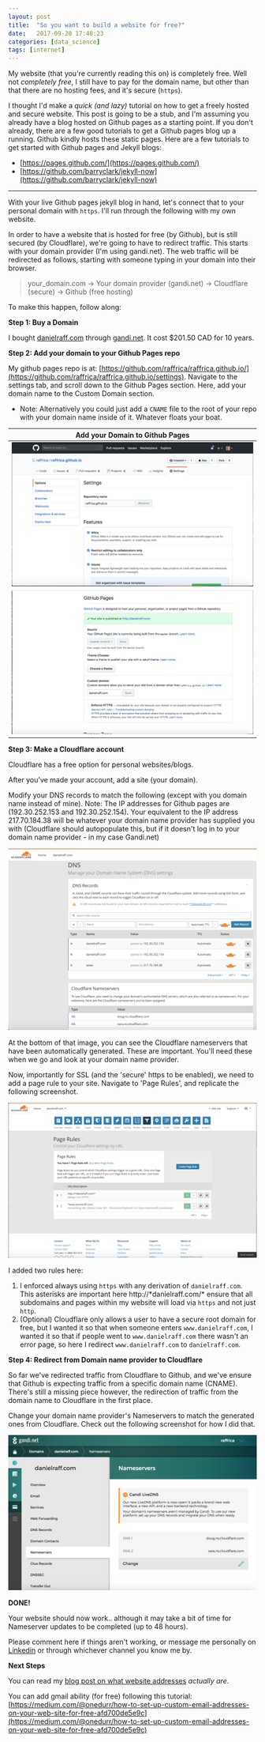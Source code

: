 ```yaml
---
layout: post
title:  "So you want to build a website for free?"
date:   2017-09-20 17:48:23
categories: [data_science]
tags: [internet]
---
```


My website (that you're currently reading this on) is completely free. Well not *completely free*, I still have to pay for the domain name, but other than that there are no hosting fees, and it's secure (`https`).  

I thought I'd make a *quick (and lazy)* tutorial on how to get a freely hosted and secure website. This post is going to be a stub, and I'm assuming you already have a blog hosted on Github pages as a starting point. If you don't already, there are a few good tutorials to get a Github pages blog up a running. Github kindly hosts these static pages. Here are a few tutorials to get started with Github pages and Jekyll blogs:

* [https://pages.github.com/](https://pages.github.com/)
* [https://github.com/barryclark/jekyll-now](https://github.com/barryclark/jekyll-now)


_____________________________

With your live Github pages jekyll blog in hand, let's connect that to your personal domain with `https`. I'll run through the following with my own website.   

In order to have a website that is hosted for free (by Github), but is still secured (by Cloudflare), we're going to have to redirect traffic. This starts with your domain provider (I'm using gandi.net). The web traffic will be redirected as follows, starting with someone typing in your domain into their browser.  

> your_domain.com -> Your domain provider (gandi.net) -> Cloudflare (secure) -> Github (free hosting)

<!--more-->

To make this happen, follow along:  

**Step 1: Buy a Domain**  

I bought [danielraff.com](danielraff.com) through [gandi.net](gandi.net). It cost \$201.50 CAD for 10 years.  

**Step 2: Add your domain to your Github Pages repo**  

My github pages repo is at: [https://github.com/raffrica/raffrica.github.io/](https://github.com/raffrica/raffrica.github.io/settings). Navigate to the settings tab, and scroll down to the Github Pages section. Here, add your domain name to the Custom Domain section. 

* Note: Alternatively you could just add a `CNAME` file to the root of your repo with your domain name inside of it. Whatever floats your boat. 


| Add your Domain to Github Pages|
| ---- | 
| ![](/assets/images/blog/website_building/github_1.png) |
| ![](/assets/images/blog/website_building/github_2.png) |

**Step 3: Make a Cloudflare account**  

Cloudflare has a free option for personal websites/blogs. 

After you've made your account, add a site (your domain).  

Modify your DNS records to match the following (except with you domain name instead of mine). Note: The IP addresses for Github pages are (192.30.252.153 and 192.30.252.154). Your equivalent to the IP address 217.70.184.38 will be whatever your domain name provider has supplied you with (Cloudflare should autopopulate this, but if it doesn't log in to your domain name provider - in my case Gandi.net)

![](/assets/images/blog/website_building/cloud_flare_1.png)

At the bottom of that image, you can see the Cloudflare nameservers that have been automatically generated. These are important. You'll need these when we go and look at your domain name provider.   

Now, importantly for SSL (and the 'secure' https to be enabled), we need to add a page rule to your site. Navigate to 'Page Rules', and replicate the following screenshot.  

![](/assets/images/blog/website_building/cloud_flare_2.png)

I added two rules here: 

1. I enforced always using `https` with any derivation of `danielraff.com`. This asterisks are important here http://\*danielraff.com/\* ensure that all subdomains and pages within my website will load via `https` and not just `http`.  
2. (Optional) Cloudflare only allows a user to have a secure root domain for free, but I wanted it so that when someone enters `www.danielraff.com`,  I wanted it so that if people went to `www.danielraff.com` there wasn't an error page, so here I redirect `www.danielraff.com` to `danielraff.com`.  


**Step 4: Redirect from Domain name provider to Cloudflare**  

So far we've redirected traffic from Cloudflare to Github, and we've ensure that Github is expecting traffic from a specific domain name (CNAME). There's still a missing piece however, the redirection of traffic from the domain name to Cloudflare in the first place. 

Change your domain name provider's Nameservers to match the generated ones from Cloudflare. Check out the following screenshot for how I did that. 

![](/assets/images/blog/website_building/gandi.png) 


**DONE!**  

Your website should now work.. although it may take a bit of time for Nameserver updates to be completed (up to 48 hours).  

Please comment here if things aren't working, or message me personally on [Linkedin](https://www.linkedin.com/in/danielraff/) or through whichever channel you know me by. 

**Next Steps**  

You can read my [blog post on what website addresses](https://danielraff.com/data_science/What-is-a-website-address.html) *actually are*.

You can add gmail ability (for free) following this tutorial: [https://medium.com/@onedurr/how-to-set-up-custom-email-addresses-on-your-web-site-for-free-afd700de5e9c](https://medium.com/@onedurr/how-to-set-up-custom-email-addresses-on-your-web-site-for-free-afd700de5e9c)


